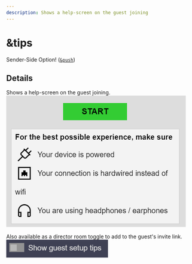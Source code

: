 ```yaml
---
description: Shows a help-screen on the guest joining
---
```


# \&tips

Sender-Side Option! ([`&push`](../source-settings/push.md))

## Details

Shows a help-screen on the guest joining.\
![](<../.gitbook/assets/image (41).png>)

Also available as a director room toggle to add to the guest's invite link.\
![](<../.gitbook/assets/image (27).png>)
